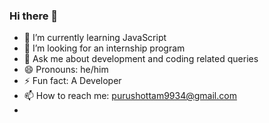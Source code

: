 ### Hi there 👋

- 🌱 I’m currently learning JavaScript
- 🤔 I’m looking for an internship program 
- 💬 Ask me about development and coding related queries
- 😄 Pronouns: he/him
- ⚡ Fun fact: A Developer
- 📫 How to reach me: purushottam9934@gmail.com
- 
